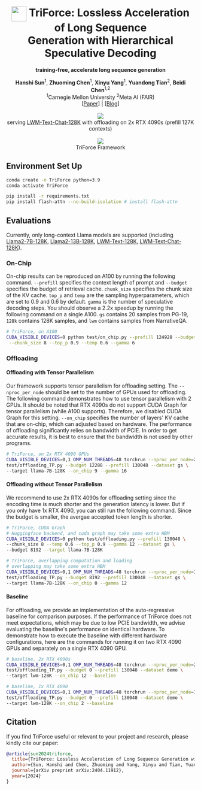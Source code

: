 <div align="center">
<h1><img src="static/images/triforce.png" height="40px" align="top"/> TriForce: Lossless Acceleration of Long Sequence <br> Generation with Hierarchical Speculative Decoding
</h1>


**training-free, accelerate long sequence generation**
</div>
<div align="center">
<b>Hanshi Sun</b><sup>1</sup>,
<b>Zhuoming Chen</b><sup>1</sup>,
<b>Xinyu Yang</b><sup>1</sup>,
<b>Yuandong Tian</b><sup>2</sup>,
<b>Beidi Chen</b><sup>1,2</sup>
</div>

<div align="center">
<sup>1</sup>Carnegie Mellon University
<sup>2</sup>Meta AI (FAIR)
</div>

<div align="center">
[<a href="https://arxiv.org/abs/2404.11912">Paper</a>] | [<a href="https://infini-ai-lab.github.io/TriForce">Blog</a>]
</div>
<br>
<div align="center">
<img src="static/images/TriForce.gif" align="top"/>
<figcaption>serving <a href="https://huggingface.co/LargeWorldModel/LWM-Text-Chat-128K">LWM-Text-Chat-128K</a> with offloading on 2x RTX 4090s (prefill 127K contexts)</figcaption>
</div>
<br>

<div align="center">
<img src="static/images/Sys_readme.png" align="top"/>
<figcaption>TriForce Framework</figcaption>
</div>

## Environment Set Up
```bash
conda create -n TriForce python=3.9
conda activate TriForce

pip install -r requirements.txt
pip install flash-attn --no-build-isolation # install flash-attn
```

## Evaluations
Currently, only long-context Llama models are supported (including [Llama2-7B-128K](https://huggingface.co/NousResearch/Yarn-Llama-2-7b-128k), [Llama2-13B-128K](https://huggingface.co/NousResearch/Yarn-Llama-2-13b-128k), [LWM-Text-128K](https://huggingface.co/LargeWorldModel/LWM-Text-128K), [LWM-Text-Chat-128K](https://huggingface.co/LargeWorldModel/LWM-Text-Chat-128K)).

### On-Chip
On-chip results can be reproduced on A100 by running the following command. `--prefill` specifies the context length of prompt and `--budget` specifies the budget of retrieval cache. `chunk_size` specifies the chunk size of the KV cache. `top_p` and `temp` are the sampling hyperparameters, which are set to 0.9 and 0.6 by default. `gamma` is the number of speculative decoding steps. You should observe a 2.2x speedup by running the following command on a single A100. `gs` contains 20 samples from PG-19, `128k` contains 128K samples, and `lwm` contains samples from NarrativeQA.

```bash
# TriForce, on A100
CUDA_VISIBLE_DEVICES=0 python test/on_chip.py --prefill 124928 --budget 4096 \
 --chunk_size 8 --top_p 0.9 --temp 0.6 --gamma 6
```
### Offloading
#### Offloading with Tensor Parallelism
Our framework supports tensor parallelism for offloading setting. The `--nproc_per_node` should be set to the number of GPUs used for offloading. The following command demonstrates how to use tensor parallelism with 2 GPUs. It should be noted that RTX 4090s do not support CUDA Graph for tensor parallelism (while A100 supports). Therefore, we disabled CUDA Graph for this setting. `--on_chip` specifies the number of layers' KV cache that are on-chip, which can adjusted based on hardware. The performance of offloading significantly relies on bandwidth of PCIE. In order to get accurate results, it is best to ensure that the bandwidth is not used by other programs.

```bash
# TriForce, on 2x RTX 4090 GPUs
CUDA_VISIBLE_DEVICES=0,1 OMP_NUM_THREADS=48 torchrun --nproc_per_node=2 \
test/offloading_TP.py --budget 12288 --prefill 130048 --dataset gs \
--target llama-7B-128K --on_chip 9 --gamma 16
```

#### Offloading without Tensor Parallelism
We recommend to use 2x RTX 4090s for offloading setting since the encoding time is much shorter and the generation latency is lower. But if you only have 1x RTX 4090, you can still run the following command. Since the budget is smaller, the avergae accepted token length is shorter.

```bash
# TriForce, CUDA Graph
# Huggingface backend, and cuda graph may take some extra HBM
CUDA_VISIBLE_DEVICES=0 python test/offloading.py --prefill 130048 \
--chunk_size 8 --temp 0.6 --top_p 0.9 --gamma 12 --dataset gs \
--budget 8192 --target llama-7B-128K

# TriForce, overlapping computation and loading
# overlapping may take some extra HBM
CUDA_VISIBLE_DEVICES=0,1 OMP_NUM_THREADS=48 torchrun --nproc_per_node=1 \
test/offloading_TP.py --budget 8192 --prefill 130048 --dataset gs \
--target llama-7B-128K --on_chip 0 --gamma 12
```


#### Baseline
For offloading, we provide an implementation of the auto-regressive baseline for comparison purposes. If the performance of TriForce does not meet expectations, which may be due to low PCIE bandwidth, we advise evaluating the baseline's performance on identical hardware. To demonstrate how to execute the baseline with different hardware configurations, here are the commands for running it on two RTX 4090 GPUs and separately on a single RTX 4090 GPU.

```bash
# baseline, 2x RTX 4090s
CUDA_VISIBLE_DEVICES=0,1 OMP_NUM_THREADS=48 torchrun --nproc_per_node=2 \
test/offloading_TP.py --budget 0 --prefill 130048 --dataset demo \
--target lwm-128K --on_chip 12 --baseline

# baseline, 1x RTX 4090
CUDA_VISIBLE_DEVICES=0,1 OMP_NUM_THREADS=48 torchrun --nproc_per_node=1 \
test/offloading_TP.py --budget 0 --prefill 130048 --dataset demo \
--target lwm-128K --on_chip 2 --baseline
```

## Citation
If you find TriForce useful or relevant to your project and research, please kindly cite our paper:

```bibtex
@article{sun2024triforce,
  title={TriForce: Lossless Acceleration of Long Sequence Generation with Hierarchical Speculative Decoding},
  author={Sun, Hanshi and Chen, Zhuoming and Yang, Xinyu and Tian, Yuandong and Chen, Beidi},
  journal={arXiv preprint arXiv:2404.11912},
  year={2024}
}
```
